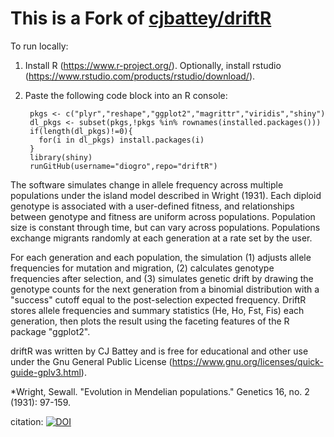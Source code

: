 # This is a Fork of [cjbattey/driftR](https://github.com/cjbattey/driftR)

To run locally: 

1. Install R (https://www.r-project.org/). Optionally, install rstudio (https://www.rstudio.com/products/rstudio/download/).

2. Paste the following code block into an R console: 

        pkgs <- c("plyr","reshape","ggplot2","magrittr","viridis","shiny")
        dl_pkgs <- subset(pkgs,!pkgs %in% rownames(installed.packages()))
        if(length(dl_pkgs)!=0){
          for(i in dl_pkgs) install.packages(i)
        }
        library(shiny)
        runGitHub(username="diogro",repo="driftR")

The software simulates change in allele frequency across multiple populations under the island model described in Wright (1931). Each diploid genotype is associated with a user-defined fitness, and relationships between genotype and fitness are uniform across populations. Population size is constant through time, but can vary across populations. Populations exchange migrants randomly at each generation at a rate set by the user. 

For each generation and each population, the simulation (1) adjusts allele frequencies for mutation and migration, (2) calculates genotype frequencies after selection, and (3) simulates genetic drift by drawing the genotype counts for the next generation from a binomial distribution with a "success" cutoff equal to the post-selection expected frequency. DriftR stores allele frequencies and summary statistics (He, Ho, Fst, Fis) each generation, then plots the result using the faceting features of the R package "ggplot2". 

driftR was written by CJ Battey and is free for educational and other use under the Gnu General Public License (https://www.gnu.org/licenses/quick-guide-gplv3.html). 

*Wright, Sewall. "Evolution in Mendelian populations." Genetics 16, no. 2 (1931): 97-159.

citation: <a href="https://zenodo.org/badge/latestdoi/74150401"><img src="https://zenodo.org/badge/74150401.svg" alt="DOI"></a>
